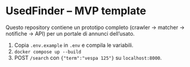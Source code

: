 
# UsedFinder – MVP template

Questo repository contiene un prototipo completo (crawler → matcher → notifiche → API) per un portale di annunci dell’usato.

1. Copia `.env.example` in `.env` e compila le variabili.
2. `docker compose up --build`
3. POST `/search` con `{"term":"vespa 125"}` su `localhost:8000`.
